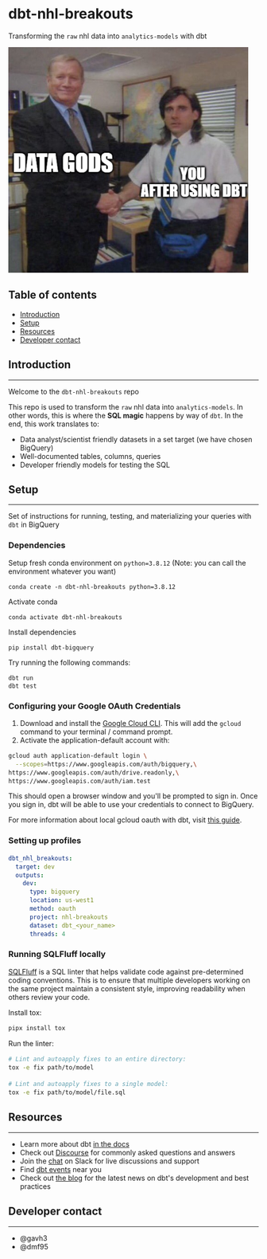 # dbt-nhl-breakouts
Transforming the `raw` nhl data into `analytics-models` with dbt

![dbt meme](assets/repo-meme.png "dbt meme")

## Table of contents
* [Introduction](#introduction)
* [Setup](#setup)
* [Resources](#resources)
* [Developer contact](#developer-contact)

## Introduction
---

Welcome to the `dbt-nhl-breakouts` repo

This repo is used to transform the `raw` nhl data into `analytics-models`. In other words, this is where the **SQL magic** happens by way of `dbt`. In the end, this work translates to:
* Data analyst/scientist friendly datasets in a set target (we have chosen BigQuery)
* Well-documented tables, columns, queries
* Developer friendly models for testing the SQL

## Setup
---
Set of instructions for running, testing, and materializing your queries with `dbt` in BigQuery

### Dependencies
Setup fresh conda environment on `python=3.8.12` (Note: you can call the environment whatever you want)
```
conda create -n dbt-nhl-breakouts python=3.8.12
```
Activate conda
```
conda activate dbt-nhl-breakouts
```
Install dependencies
```
pip install dbt-bigquery
```

Try running the following commands:
```
dbt run
dbt test
```

### Configuring your Google OAuth Credentials
1. Download and install the [Google Cloud CLI](https://cloud.google.com/sdk/docs/install). This will add the `gcloud` command to your terminal / command prompt.
2. Activate the application-default account with:
```zsh
gcloud auth application-default login \
  --scopes=https://www.googleapis.com/auth/bigquery,\
https://www.googleapis.com/auth/drive.readonly,\
https://www.googleapis.com/auth/iam.test
```
This should open a browser window and you'll be prompted to sign in. Once you sign in, dbt will be able to use your credentials to connect to BigQuery.

For more information about local gcloud oauth with dbt, visit [this guide](https://docs.getdbt.com/reference/warehouse-profiles/bigquery-profile#local-oauth-gcloud-setup).

### Setting up profiles
```yml
dbt_nhl_breakouts:
  target: dev
  outputs:
    dev:
      type: bigquery
      location: us-west1
      method: oauth
      project: nhl-breakouts
      dataset: dbt_<your_name>
      threads: 4
```

### Running SQLFluff locally

[SQLFluff](https://www.sqlfluff.com/) is a SQL linter that helps validate code against pre-determined coding conventions. This is to ensure that multiple developers working on the same project maintain a consistent style, improving readability when others review your code.

Install tox:
```bash
pipx install tox
```

Run the linter:
```bash
# Lint and autoapply fixes to an entire directory:
tox -e fix path/to/model

# Lint and autoapply fixes to a single model:
tox -e fix path/to/model/file.sql
```

## Resources
---
- Learn more about dbt [in the docs](https://docs.getdbt.com/docs/introduction)
- Check out [Discourse](https://discourse.getdbt.com/) for commonly asked questions and answers
- Join the [chat](https://community.getdbt.com/) on Slack for live discussions and support
- Find [dbt events](https://events.getdbt.com) near you
- Check out [the blog](https://blog.getdbt.com/) for the latest news on dbt's development and best practices


## Developer contact
---
* @gavh3
* @dmf95